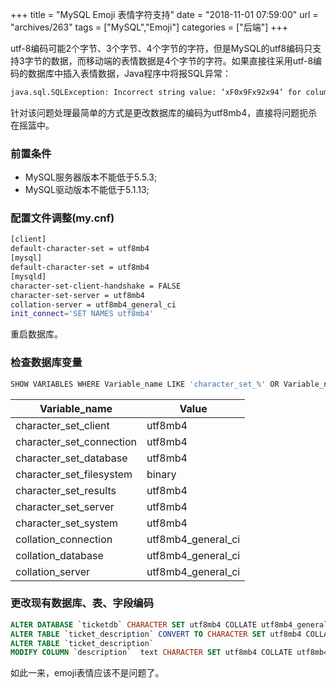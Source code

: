 +++
title = "MySQL Emoji 表情字符支持"
date = "2018-11-01 07:59:00"
url = "archives/263"
tags = ["MySQL","Emoji"]
categories = ["后端"]
+++

utf-8编码可能2个字节、3个字节、4个字节的字符，但是MySQL的utf8编码只支持3字节的数据，而移动端的表情数据是4个字节的字符。如果直接往采用utf-8编码的数据库中插入表情数据，Java程序中将报SQL异常：

```bash
java.sql.SQLException: Incorrect string value: ‘xF0x9Fx92x94’ for column ‘name’ at row 1
```

针对该问题处理最简单的方式是更改数据库的编码为utf8mb4，直接将问题扼杀在摇篮中。

### 前置条件 ###

 *  MySQL服务器版本不能低于5.5.3;
 *  MySQL驱动版本不能低于5.1.13;

### 配置文件调整(my.cnf) ###

```bash
[client] 
default-character-set = utf8mb4 
[mysql] 
default-character-set = utf8mb4 
[mysqld] 
character-set-client-handshake = FALSE 
character-set-server = utf8mb4 
collation-server = utf8mb4_general_ci 
init_connect='SET NAMES utf8mb4'
```

重启数据库。

### 检查数据库变量 ###

```bash
SHOW VARIABLES WHERE Variable_name LIKE 'character_set_%' OR Variable_name LIKE 'collation%';
```

| Variable_name            | Value              |
|--------------------------|--------------------|
| character_set_client     | utf8mb4            |
| character_set_connection | utf8mb4            |
| character_set_database   | utf8mb4            |
| character_set_filesystem | binary             |
| character_set_results    | utf8mb4            |
| character_set_server     | utf8mb4            |
| character_set_system     | utf8mb4            |
| collation_connection     | utf8mb4_general_ci |
| collation_database       | utf8mb4_general_ci |
| collation_server         | utf8mb4_general_ci |


### 更改现有数据库、表、字段编码 ###

```sql
ALTER DATABASE `ticketdb` CHARACTER SET utf8mb4 COLLATE utf8mb4_general_ci;
ALTER TABLE `ticket_description` CONVERT TO CHARACTER SET utf8mb4 COLLATE utf8mb4_general_ci;
ALTER TABLE `ticket_description`
MODIFY COLUMN `description`  text CHARACTER SET utf8mb4 COLLATE utf8mb4_general_ci NULL COMMENT '工单描述' AFTER `id`;
```

如此一来，emoji表情应该不是问题了。